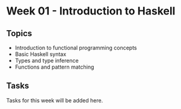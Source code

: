 # Week 01 - Introduction to Haskell

## Topics
- Introduction to functional programming concepts
- Basic Haskell syntax
- Types and type inference
- Functions and pattern matching

## Tasks
Tasks for this week will be added here.
